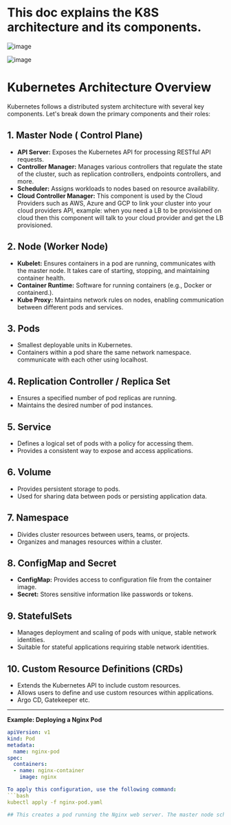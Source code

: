 # This doc explains the K8S architecture and its components.

![image](https://github.com/jalaluddinmohammed/DevOps-Diary/assets/145260536/35fc4d53-3da4-4b71-84d0-71cea59cd7b1)



![image](https://github.com/jalaluddinmohammed/DevOps-Diary/assets/145260536/a1654616-c0c9-4de6-81bb-7a2e13348b66)


# Kubernetes Architecture Overview

Kubernetes follows a distributed system architecture with several key components. Let's break down the primary components and their roles:

## 1. Master Node ( Control Plane)

- **API Server:** Exposes the Kubernetes API for processing RESTful API requests.
- **Controller Manager:** Manages various controllers that regulate the state of the cluster, such as replication controllers, endpoints controllers, and more.
- **Scheduler:** Assigns workloads to nodes based on resource availability.
- **Cloud Controller Manager:** This component is used by the Cloud Providers such as AWS, Azure and GCP to link your cluster into your cloud providers API, example: when you need a LB to be provisioned on cloud then this component will talk to your cloud provider and get the LB provisioned.

## 2. Node (Worker Node)

- **Kubelet:** Ensures containers in a pod are running, communicates with the master node.  It takes care of starting, stopping, and maintaining container health.
- **Container Runtime:** Software for running containers (e.g., Docker or containerd.).
- **Kube Proxy:**  Maintains network rules on nodes, enabling communication between different pods and services.

## 3. Pods

- Smallest deployable units in Kubernetes.
- Containers within a pod share the same network namespace. communicate with each other using localhost.

## 4. Replication Controller / Replica Set

- Ensures a specified number of pod replicas are running.
- Maintains the desired number of pod instances.

## 5. Service

- Defines a logical set of pods with a policy for accessing them.
- Provides a consistent way to expose and access applications.

## 6. Volume

- Provides persistent storage to pods.
- Used for sharing data between pods or persisting application data.

## 7. Namespace

- Divides cluster resources between users, teams, or projects.
- Organizes and manages resources within a cluster.

## 8. ConfigMap and Secret

- **ConfigMap:** Provides access to configuration file from the container image.
- **Secret:** Stores sensitive information like passwords or tokens.

## 9. StatefulSets

- Manages deployment and scaling of pods with unique, stable network identities.
- Suitable for stateful applications requiring stable network identities.

## 10. Custom Resource Definitions (CRDs)

- Extends the Kubernetes API to include custom resources.
- Allows users to define and use custom resources within applications.
- Argo CD, Gatekeeper etc.

---

**Example: Deploying a Nginx Pod**

```yaml
apiVersion: v1
kind: Pod
metadata:
  name: nginx-pod
spec:
  containers:
  - name: nginx-container
    image: nginx

To apply this configuration, use the following command:
```bash
kubectl apply -f nginx-pod.yaml

## This creates a pod running the Nginx web server. The master node schedules the pod to a worker node, and the Kubelet ensures the Nginx container is running.
